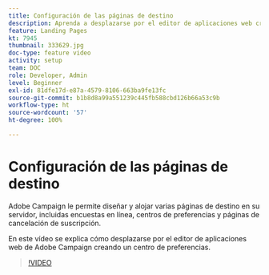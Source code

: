 ```yaml
---
title: Configuración de las páginas de destino
description: Aprenda a desplazarse por el editor de aplicaciones web creando un centro de preferencias.
feature: Landing Pages
kt: 7945
thumbnail: 333629.jpg
doc-type: feature video
activity: setup
team: DOC
role: Developer, Admin
level: Beginner
exl-id: 81dfe17d-e87a-4579-8106-663ba9fe13fc
source-git-commit: b1b8d8a99a551239c445fb588cbd126b66a53c9b
workflow-type: ht
source-wordcount: '57'
ht-degree: 100%

---
```


# Configuración de las páginas de destino

Adobe Campaign le permite diseñar y alojar varias páginas de destino en su servidor, incluidas encuestas en línea, centros de preferencias y páginas de cancelación de suscripción.

En este vídeo se explica cómo desplazarse por el editor de aplicaciones web de Adobe Campaign creando un centro de preferencias.

>[!VIDEO](https://video.tv.adobe.com/v/333629?quality=12&learn=on)
